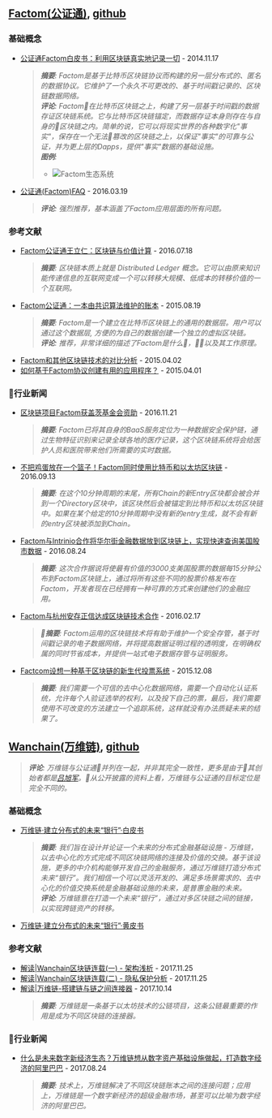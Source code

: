 
## [Factom(公证通)](https://www.factom.com), [github](https://github.com/FactomProject/factomd)

### 基础概念

* [公证通Factom白皮书：利用区块链真实地记录一切](http://www.8btc.com/factombaipishu) - 2014.11.17
  > _**摘要**: Factom是基于比特币区块链协议而构建的另一层分布式的、匿名的数据协议。它维护了一个永久不可更改的、基于时间戳记录的、区块链数据网络。_  
  > _**评论**: Factom在比特币区块链之上，构建了另一层基于时间戳的数据存证区块链系统。它与比特币区块链锚定，而数据存证本身则存在与自身的区块链之内。简单的说，它可以将现实世界的各种数字化"事实"，保存在一个无法篡改的区块链之上，以保证"事实"的可靠与公证，并为更上层的Dapps，提供"事实"数据的基础设施。_  
  > _**图例**:_  
  > * ![Factom生态系统](http://7fvhfe.com1.z0.glb.clouddn.com/wp-content/uploads/2015/03/121.png)
* [公证通(Factom)FAQ](https://zhuanlan.zhihu.com/p/20657621) - 2016.03.19
  > _**评论**: 强烈推荐，基本涵盖了Factom应用层面的所有问题。_

### 参考文献

* [Factom公证通王立仁：区块链与价值计算](http://blockchain.idcquan.com/93260.shtml) - 2016.07.18
  > _**摘要**: 区块链本质上就是 Distributed Ledger 概念。它可以由原来知识能传递信息的互联网变成一个可以转移大规模、低成本的转移价值的一个互联网。_
* [Factom公证通：一本由共识算法维护的账本](http://www.8btc.com/factom-white-paper) - 2015.08.19
  > _**摘要**: Factom是一个建立在比特币区块链上的通用的数据层。用户可以通过这个数据层, 方便的为自己的数据创建一个独立的虚拟区块链。_  
  > _**评论**: 推荐，非常详细的描述了Factom是什么，以及其工作原理。_  
* [Factom和其他区块链技术的对比分析](http://www.8btc.com/characteristic-of-factom) - 2015.04.02
* [如何基于Factom协议创建有用的应用程序？](http://www.8btc.com/factom-app) - 2015.04.01

### 行业新闻

* [区块链项目Factom获盖茨基金会资助](http://www.8btc.com/bill-melinda-gates-awards-grant-factom) - 2016.11.21
  > _**摘要**: Factom已将其自身的BaaS服务定位为一种数据安全保护链，通过生物特征识别来记录全球各地的医疗记录，这个区块链系统将会给医护人员和医院带来他们所需要的实时数据。_
* [不把鸡蛋放在一个篮子！Factom同时使用比特币和以太坊区块链](http://www.8btc.com/factom-m2-bitcoin-ethereum-blockchain) - 2016.09.13
  > _**摘要**: 在这个10分钟周期的末尾，所有Chain的新Entry区块都会被合并到一个Directory区块中，该区块然后会被锚定到比特币和以太坊区块链中。如果在某个给定的10分钟周期中没有新的entry生成，就不会有新的entry区块被添加到Chain。_
* [Factom与Intrinio合作将华尔街金融数据放到区块链上，实现快速查询美国股市数据](http://www.8btc.com/wall-street-gets-one-step-closer-to-embracing-blockchain) - 2016.08.24
  > _**摘要**: 这次合作据说将使最有价值的3000支美国股票的数据每15分钟公布到Factom区块链上，通过将所有这些不同的股票价格发布在Factom，开发者现在已经拥有一种可靠的方式来创建他们的金融应用。_
* [Factom与杭州安存正信达成区块链技术合作](http://www.8btc.com/factom-ancun) - 2016.02.17
  > _**摘要**: Factom运用的区块链技术将有助于维护一个安全存管，基于时间戳记录的电子数据网络，并将提高数据证明过程的透明度，在明确权属的同时节省成本，并提供一站式电子数据存管与证明服务。_
* [Factcom设想一种基于区块链的新生代投票系统](http://www.8btc.com/factom-blockchain-vote) - 2015.12.08
  > _**摘要**: 我们需要一个可信的去中心化数据网络，需要一个自动化认证系统，允许每个人验证选举的权利，以及投下自己的票，最后，我们需要使用不可改变的方法建立一个追踪系统，这样就没有办法质疑未来的结果了。_

## [Wanchain(万维链)](https://www.wanchain.org), [github](https://github.com/wanchain/go-wanchain)
  > _**评论**: 万维链与公证通并列在一起，并非其完全一致性，更多是由于其创始者都是[吕旭军](https://www.zhihu.com/people/lv-xu-jun)。从公开披露的资料上看，万维链与公证通的目标定位是完全不同的。_

### 基础概念

* [万维链·建立分布式的未来“银行”·白皮书](https://www.wanchain.org/files/Wanchain-Whitepaper-CH-version.pdf)
  > _**摘要**: 我们旨在设计并论证一个未来的分布式金融基础设施 - 万维链，以去中心化的方式完成不同区块链网络的连接及价值的交换。基于该设施，更多的中介机构能够开发自己的金融服务，通过万维链打造分布式未来“银行”。我们相信一个可以灵活开发的、满足多场景需求的、去中心化的价值交换系统是金融基础设施的未来，是普惠金融的未来。_  
  > _**评论**: 万维链意在打造一个未来“银行”，通过对多区块链之间的链接，以实现跨链资产的转移。_  
* [万维链·建立分布式的未来“银行”·黄皮书](https://www.wanchain.org/files/Wanchain-Yellowpaper-CH-version.pdf)

### 参考文献

* [解读|Wanchain区块链连载(一) - 架构浅析](http://8btc.com/thread-92744-1-1.html) - 2017.11.25
* [解读|Wanchain区块链连载(二) - 隐私保护分析](http://8btc.com/thread-93150-1-1.html) - 2017.11.25
* [解读|万维链-搭建链与链之间连接器](http://8btc.com/thread-83938-1-1.html) - 2017.10.14
  > _**摘要**: 万维链是一条基于以太坊技术的公链项目，这条公链最重要的作用是成为不同区块链的连接器。_

### 行业新闻

* [什么是未来数字新经济生态？万维链想从数字资产基础设施做起，打造数字经济的阿里巴巴](http://www.8btc.com/wanchain-0824) - 2017.08.24
  > _**摘要**: 技术上，万维链解决了不同区块链账本之间的连接问题；应用上，万维链是一个数字新经济的超级金融市场，甚至可以比喻为数字经济的阿里巴巴。_  

